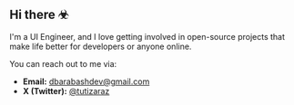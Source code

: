 ## Hi there ☣

I'm a UI Engineer, and I love getting involved in open-source projects that make life better for developers or anyone online.

You can reach out to me via:
- **Email:** [dbarabashdev@gmail.com](mailto:dbarabashdev@gmail.com)
- **X (Twitter):** [@tutizaraz](https://twitter.com/tutizaraz)
